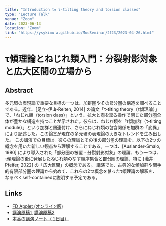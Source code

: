 ```yaml
---
title: "Introduction to τ-tilting theory and torsion classes"
type: "Lecture Talk"
venue: "Zoom"
date: 2023-06-13
location: "Zoom"
link: "https://ysykimura.github.io/ModSeminar/2023/2023-04-26.html"
---
```


# τ傾理論とねじれ類入門：分裂射影対象と広大区間の立場から

## Abstract

多元環の表現論で重要な目標の一つは、加群圏やその部分圏の構造を調べることである。近年、[足立-伊山-Reiten, 2014] の論文「τ-tilting theory（τ傾理論）」で、「ねじれ類（torsion class）」という、拡大と商を取る操作で閉じた部分圏全体が豊かな構造を持つことが示された。彼らは、ねじれ類を「τ傾加群（τ-tilting module）」という加群と関連付け、さらにねじれ類の包含関係を加群の「変異」により記述した。この論文が現在の多元環の表現論の大きなトレンドを生み出した。
この講演での目標は、彼らの理論とその後の部分圏の理論を、以下の2つの概念を用いた新しい観点から理解することである。一つは、[Auslander-Smalo, 1980] により導入された「部分圏の被覆・分裂射影対象」の理論、もう一つは、τ傾理論の後に発展したねじれ類のなす順序集合と部分圏の理論、特に [淺井-Pfeifer, 2022] の「広大区間」の概念である。
講演では、古典的な傾加群や関手的有限部分圏の理論から始めて、これらの2つ概念を使ったτ傾理論の解釈を、なるべくself-containedに説明する予定である。

## Links

- [FD Applet (オンライン版)](https://fd-applet.dt.r.appspot.com/)
- [講演原稿1](/files/2023-06-13-pre1.pdf), [講演原稿2](/files/2023-06-13-pre2.pdf)
- [本番の講演ノート（１日目）](/files/2023-06-13.pdf)
